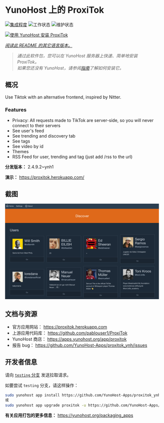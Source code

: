 <!--
注意：此 README 由 <https://github.com/YunoHost/apps/tree/master/tools/readme_generator> 自动生成
请勿手动编辑。
-->

# YunoHost 上的 ProxiTok

[![集成程度](https://dash.yunohost.org/integration/proxitok.svg)](https://dash.yunohost.org/appci/app/proxitok) ![工作状态](https://ci-apps.yunohost.org/ci/badges/proxitok.status.svg) ![维护状态](https://ci-apps.yunohost.org/ci/badges/proxitok.maintain.svg)

[![使用 YunoHost 安装 ProxiTok](https://install-app.yunohost.org/install-with-yunohost.svg)](https://install-app.yunohost.org/?app=proxitok)

*[阅读此 README 的其它语言版本。](./ALL_README.md)*

> *通过此软件包，您可以在 YunoHost 服务器上快速、简单地安装 ProxiTok。*  
> *如果您还没有 YunoHost，请参阅[指南](https://yunohost.org/install)了解如何安装它。*

## 概况

Use Tiktok with an alternative frontend, inspired by Nitter.

### Features

- Privacy: All requests made to TikTok are server-side, so you will never connect to their servers
- See user's feed
- See trending and discovery tab
- See tags
- See video by id
- Themes
- RSS Feed for user, trending and tag (just add /rss to the url)


**分发版本：** 2.4.9.2~ynh1

**演示：** <https://proxitok.herokuapp.com/>

## 截图

![ProxiTok 的截图](./doc/screenshots/screenshot.png)

## 文档与资源

- 官方应用网站： <https://proxitok.herokuapp.com>
- 上游应用代码库： <https://github.com/pablouser1/ProxiTok>
- YunoHost 商店： <https://apps.yunohost.org/app/proxitok>
- 报告 bug： <https://github.com/YunoHost-Apps/proxitok_ynh/issues>

## 开发者信息

请向 [`testing` 分支](https://github.com/YunoHost-Apps/proxitok_ynh/tree/testing) 发送拉取请求。

如要尝试 `testing` 分支，请这样操作：

```bash
sudo yunohost app install https://github.com/YunoHost-Apps/proxitok_ynh/tree/testing --debug
或
sudo yunohost app upgrade proxitok -u https://github.com/YunoHost-Apps/proxitok_ynh/tree/testing --debug
```

**有关应用打包的更多信息：** <https://yunohost.org/packaging_apps>
